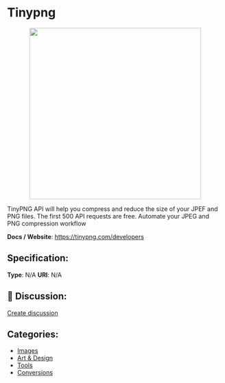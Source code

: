 # Tinypng
<p align="center">
    <img width="400" src="https://raw.githubusercontent.com/apis-list/apis-list/apis/tinypng/logo_256x256.png" />
</p>

TinyPNG API will help you compress and reduce the size of your JPEF and PNG files.  The first 500 API requests are free. Automate your JPEG and PNG compression workflow

**Docs / Website**: https://tinypng.com/developers

## Specification:
**Type**:  N/A 
**URI**:  N/A 

## 💬 Discussion:
[Create discussion](link)

## Categories:
- [Images](https://github.com/apis-list/apis-list#images)
- [Art & Design](https://github.com/apis-list/apis-list#art-and-design)
- [Tools](https://github.com/apis-list/apis-list#tools)
- [Conversions](https://github.com/apis-list/apis-list#conversions)





